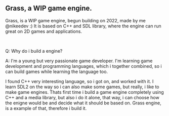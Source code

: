 ## Grass, a WIP game engine.

Grass, is a WIP game engine, begun building on 2022, made by me @nikeedev :)
It is based on C++ and SDL library, where the engine can run great on 2D games and applications.

<br>

Q: Why do i build a engine?

A: I'm a young but very passionate game developer. I'm learning game development and programming languages, which i together combined, so i can build games while learning the language too.  

I found C++ very interesting language, so i got on, and worked with it. 
I learn SDL2 on the way so i can also make some games, but really, i like to make game engines. 
Thats first time i build a game engine completely using C++ and a media library, but also i do it alone, that way, i can choose how the enigne would be and decide what it should be based on. Grass engine, is a example of that, therefore i build it.


 
